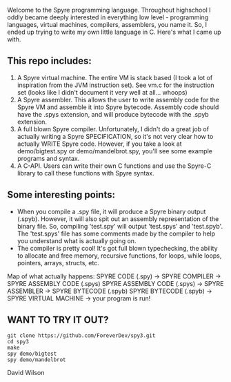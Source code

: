 Welcome to the Spyre programming language.  Throughout highschool I oddly became deeply
interested in everything low level - programming languages, virtual machines, compilers,
assemblers, you name it.  So, I ended up trying to write my own little language in C.
Here's what I came up with.

## This repo includes:
1. A Spyre virtual machine.  The entire VM is stack based (I took a lot of
   inspiration from the JVM instruction set). See vm.c for the instruction
   set (looks like I didn't document it very well at all... whoops)
2. A Spyre assembler.  This allows the user to write assembly code for the
   Spyre VM and assemble it into Spyre bytecode.  Assembly code should
   have the .spys extension, and will produce bytecode with the .spyb
   extension.
3. A full blown Spyre compiler.  Unfortunately, I didn't do a great job of
   actually writing a Spyre SPECIFICATION, so it's not very clear how to
   actually WRITE Spyre code.  However, if you take a look at demo/bigtest.spy
   or demo/mandelbrot.spy, you'll see some example programs and syntax.
4. A C-API.  Users can write their own C functions and use the Spyre-C 
   library to call these functions with Spyre syntax.

## Some interesting points:
- When you compile a .spy file, it will produce a Spyre binary output (.spyb).
  However, it will also spit out an assembly representation of the binary file.
  So, compiling 'test.spy' will output 'test.spys' and 'test.spyb'.  The
  'test.spys' file has some comments made by the compiler to help you understand
  what is actually going on.
- The compiler is pretty cool!  It's got full blown typechecking, the ability
  to allocate and free memory, recursive functions, for loops, while loops,
  pointers, arrays, structs, etc.

Map of what actually happens:
SPYRE CODE (.spy) -> SPYRE COMPILER -> SPYRE ASSEMBLY CODE (.spys)
SPYRE ASSEMBLY CODE (.spys) -> SPYRE ASSEMBLER -> SPYRE BYTECODE (.spyb)
SPYRE BYTECODE (.spyb) -> SPYRE VIRTUAL MACHINE -> your program is run!

## WANT TO TRY IT OUT?
```
git clone https://github.com/ForeverDev/spy3.git
cd spy3
make
spy demo/bigtest
spy demo/mandelbrot
```

David Wilson
